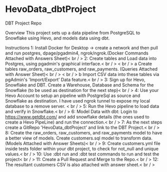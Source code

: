 # HevoData_dbtProject
DBT Project Repo

Overview
This project sets up a data pipeline from PostgreSQL to Snowflake using Hevo, and models data using dbt.

Instructions
1: Install Docker for Desktop -> create a network and then pull and run postgres, dpage/pgadmin4, ngrok/ngrok.(Docker Commands Attached with Answers Sheet)< br / > 
2: Create tables and Load data into Postgres, using pgadmin's graphical interface.< br / > 
  < br / > a Create tables raw_orders, raw_customers, and raw_payments. (Queries Attached with Answer Sheet)< br / > 
  < br / > b Import CSV data into these tables via pgAdmin's 'Import/Export' Data feature.< br / > 
3: Sign up for Hevo, Snowflake and DBT. Create a Warehouse, Database and Schema for the Snowflake (to be used as destination for the next step)< br / > 
4: Use your Hevo Account to setup an pipeline with PostgreSql as source and Snowflake as destination. I have used ngrok tunnel to expose my local database to a remove server.   < br / > 
5: Run the Hevo pipeline to load data and verify in Snowflake.< br / > 
6: Model Data with dbt: Login to https://www.getdbt.com/ and add snowflake details (the ones used to create a Hevo PipeLine) and run the connection.< br / > 
7: As the next steps create a GitRepo 'HevoData_dbtProject' and link to the DBT Project.< br / > 
8: Create the raw_orders, raw_customers, and raw_payments model to have a better view of models. Create customers.sql model to transform data. (Models Attached with Answer Sheets)< br / > 
9: Create customers.yml file inside tests folder within your dbt project, to check for not_null and unique values.< br / > 
10: Use :dbt run and :dbt test commands to run and test the project< br / > 
11: Create a Pull Request and Merge to the Repo.< br / > 
12: The resultant customers CSV is also attached with answer sheet.< br / > 

